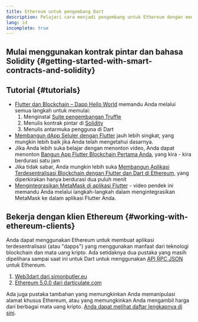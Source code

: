 ```yaml
---
title: Ethereum untuk pengembang Dart
description: Pelajari cara menjadi pengembang untuk Ethereum dengan menggunakan bahasa pemrograman Dart
lang: id
incomplete: true
---
```


## Mulai menggunakan kontrak pintar dan bahasa Solidity {#getting-started-with-smart-contracts-and-solidity}

## Tutorial {#tutorials}

- [Flutter dan Blockchain – Dapp Hello World](https://www.geeksforgeeks.org/flutter-and-blockchain-hello-world-dapp/) memandu Anda melalui semua langkah untuk memulai:
  1.  Menginstal [Suite pengembangan Truffle](https://www.trufflesuite.com/)
  2.  Menulis kontrak pintar di [Solidity](https://soliditylang.org/)
  3.  Menulis antarmuka pengguna di Dart
- [Membangun dApp Seluler dengan Flutter](https://medium.com/dash-community/building-a-mobile-dapp-with-flutter-be945c80315a) jauh lebih singkat, yang mungkin lebih baik jika Anda telah mengetahui dasarnya.
- Jika Anda lebih suka belajar dengan menonton video, Anda dapat menonton [Bangun App Flutter Blockchain Pertama Anda](https://www.youtube.com/watch?v=3Eeh3pJ6PeA), yang kira - kira berdurasi satu jam
- Jika tidak sabar, Anda mungkin lebih suka [Membangun Aplikasi Terdesentralisasi Blockchain dengan Flutter dan Dart di Ethereum](https://www.youtube.com/watch?v=jaMFEOCq_1s), yang diperkirakan hanya berdurasi dua puluh menit
- [Mengintegrasikan MetaMask di aplikasi Flutter](https://youtu.be/8qzVDje3IWk) - video pendek ini memandu Anda melalui langkah-langkah dalam mengintegrasikan MetaMask ke dalam aplikasi Flutter Anda.

## Bekerja dengan klien Ethereum {#working-with-ethereum-clients}

Anda dapat menggunakan Ethereum untuk membuat aplikasi terdesentralisasi (atau "dapps") yang menggunakan manfaat dari teknologi blockchain dan mata uang kripto. Ada setidaknya dua pustaka yang masih dipelihara sampai saat ini untuk Dart untuk menggunakan [API RPC JSON](/developers/docs/apis/json-rpc/) untuk Ethereum.

1. [Web3dart dari simonbutler.eu](https://pub.dev/packages/web3dart)
1. [Ethereum 5.0.0 dari darticulate.com](https://pub.dev/packages/ethereum)

Ada juga pustaka tambahan yang memungkinkan Anda memanipulasi alamat khusus Ethereum, atau yang memungkinkan Anda mengambil harga dari berbagai mata uang kripto. [Anda dapat melihat daftar lengkapnya di sini](https://pub.dev/dart/packages?q=ethereum).
